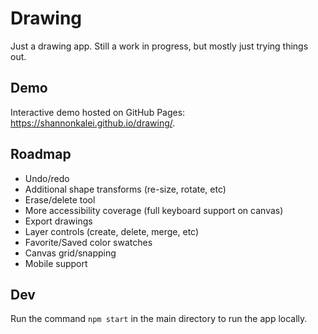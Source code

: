 # Drawing

Just a drawing app.  Still a work in progress, but mostly just trying things out.

## Demo

Interactive demo hosted on GitHub Pages: <https://shannonkalei.github.io/drawing/>.

## Roadmap
- Undo/redo
- Additional shape transforms (re-size, rotate, etc)
- Erase/delete tool
- More accessibility coverage (full keyboard support on canvas)
- Export drawings
- Layer controls (create, delete, merge, etc)
- Favorite/Saved color swatches
- Canvas grid/snapping
- Mobile support

## Dev

Run the command `npm start` in the main directory to run the app locally.
